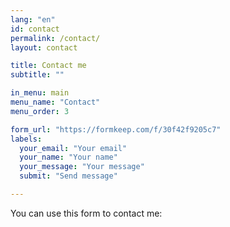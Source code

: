 ```yaml
---
lang: "en"
id: contact
permalink: /contact/
layout: contact

title: Contact me
subtitle: ""

in_menu: main
menu_name: "Contact"
menu_order: 3

form_url: "https://formkeep.com/f/30f42f9205c7"
labels:
  your_email: "Your email"
  your_name: "Your name"
  your_message: "Your message"
  submit: "Send message"

---
```


You can use this form to contact me:
